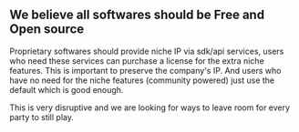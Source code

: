 ## We believe all softwares should be Free and Open source

Proprietary softwares should provide niche IP via sdk/api services, users who need these services can purchase a license for the extra niche features. This is important to preserve the company's IP. And users who have no need for the niche features (community powered) just use the default which is good enough.

This is very disruptive and we are looking for ways to leave room for every party to still play.
